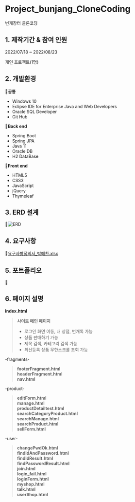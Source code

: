 # Project_bunjang_CloneCoding

번개장터 클론코딩

## 1. 제작기간 & 참여 인원

2022/07/18 ~ 2022/08/23

개인 프로젝트(1명)

## 2. 개발환경

🔅**공통**

- Windows 10
- Eclipse IDE for Enterprise Java and Web Developers
- Oracle SQL Developer
- Git Hub

🔅**Back end**

- Spring Boot
- Spring JPA
- Java 11
- Oracle DB
- H2 DataBase

🔅**Front end**

- HTML5
- CSS3
- JavaScript
- jQuery
- Thymeleaf

## 3. ERD 설계<br/>
🔗![ERD](https://user-images.githubusercontent.com/105237699/189926185-8956fb96-a945-4ab5-baa2-d70013930241.JPG)<br/>

## 4. 요구사항<br/>
🔗[요구사항정의서_박혜찬.xlsx](https://github.com/epales/Project_CloneCode/files/9604377/_.xlsx)
<br/>
## 5. 포트폴리오<br/>
🔗
<br/>

## 6. 페이지 설명<br/>
**index.html**<br/>
> **사이트 메인 페이지**<br/>
> - 로그인 화면 이동, 내 상점, 번개톡 가능<br/>
> - 상품 판매하기 가능<br/>
> - 제목 검색, 카테고리 검색 가능<br/>
> - 최신등록 상품 무한스크롤 조회 가능<br/>

-fragments-
>**footerFragment.html**<br/>
>**headerFragment.html**<br/>
>**nav.html**<br/>

-product-
>**editForm.html**<br/>
>**manage.html**<br/>
>**productDetailtest.html**<br/>
>**searchCategoryProduct.html**<br/>
>**searchManage.html**<br/>
>**searchProduct.html**<br/>
>**sellForm.html**<br/>

-user-
>**changePwdOk.html**<br/>
>**findIdAndPassword.html**<br/>
>**findIdResult.html**<br/>
>**findPasswordResult.html**<br/>
>**join.html**<br/>
>**login_fail.html**<br/>
>**loginForm.html**<br/>
>**myshop.html**<br/>
>**talk.html**<br/>
>**userShop.html**<br/>
